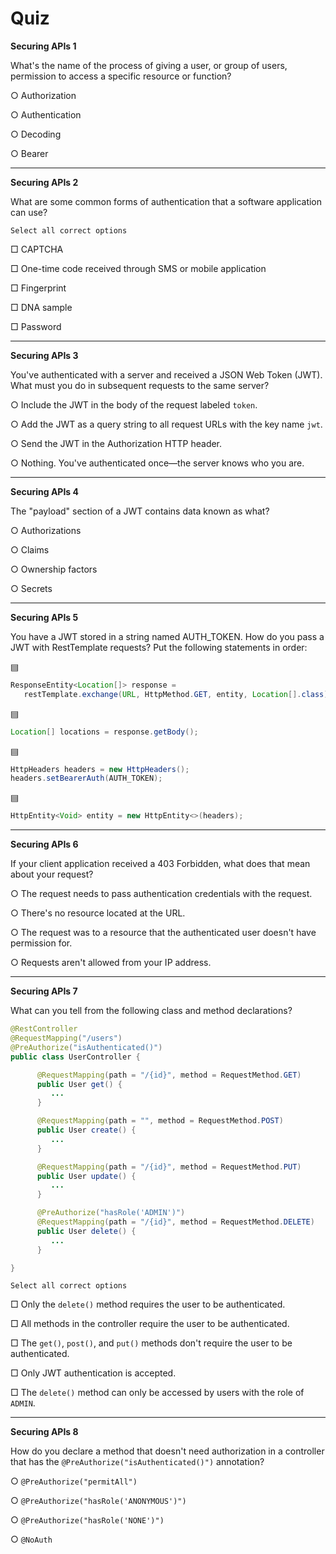 # Quiz

**Securing APIs 1**

What's the name of the process of giving a user, or group of users, permission to access a specific resource or function?

○ Authorization

○ Authentication

○ Decoding

○ Bearer

---

**Securing APIs 2**

What are some common forms of authentication that a software application can use?

	Select all correct options

□ CAPTCHA

□ One-time code received through SMS or mobile application

□ Fingerprint

□ DNA sample

□ Password

---

**Securing APIs 3**

You've authenticated with a server and received a JSON Web Token (JWT). What must you do in subsequent requests to the same server?

○ Include the JWT in the body of the request labeled `token`.

○ Add the JWT as a query string to all request URLs with the key name `jwt`.

○ Send the JWT in the Authorization HTTP header.

○ Nothing. You've authenticated once—the server knows who you are.

---

**Securing APIs 4**

The "payload" section of a JWT contains data known as what?

○ Authorizations

○ Claims

○ Ownership factors

○ Secrets

---

**Securing APIs 5**

You have a JWT stored in a string named AUTH_TOKEN. How do you pass a JWT with RestTemplate requests? Put the following statements in order:

▤
```java
ResponseEntity<Location[]> response =
   restTemplate.exchange(URL, HttpMethod.GET, entity, Location[].class);
```

▤
```java
Location[] locations = response.getBody();
```

▤
```java
HttpHeaders headers = new HttpHeaders();
headers.setBearerAuth(AUTH_TOKEN);
```

▤
```java
HttpEntity<Void> entity = new HttpEntity<>(headers);
```

---

**Securing APIs 6**

If your client application received a 403 Forbidden, what does that mean about your request?

○ The request needs to pass authentication credentials with the request.

○ There's no resource located at the URL.

○ The request was to a resource that the authenticated user doesn't have permission for.

○ Requests aren't allowed from your IP address.

---

**Securing APIs 7**

What can you tell from the following class and method declarations?

```java
@RestController
@RequestMapping("/users")
@PreAuthorize("isAuthenticated()")
public class UserController {

      @RequestMapping(path = "/{id}", method = RequestMethod.GET)
      public User get() {
         ...
      }

      @RequestMapping(path = "", method = RequestMethod.POST)
      public User create() {
         ...
      }

      @RequestMapping(path = "/{id}", method = RequestMethod.PUT)
      public User update() {
         ...
      }

      @PreAuthorize("hasRole('ADMIN')")
      @RequestMapping(path = "/{id}", method = RequestMethod.DELETE)
      public User delete() {
         ...
      }

}
```

	Select all correct options

□ Only the `delete()` method requires the user to be authenticated.

□ All methods in the controller require the user to be authenticated.

□ The `get()`, `post()`, and `put()` methods don't require the user to be authenticated.

□ Only JWT authentication is accepted.

□ The `delete()` method can only be accessed by users with the role of `ADMIN`.

---

**Securing APIs 8**

How do you declare a method that doesn't need authorization in a controller that has the `@PreAuthorize("isAuthenticated()")` annotation?

○ `@PreAuthorize("permitAll")`

○ `@PreAuthorize("hasRole('ANONYMOUS')")`

○ `@PreAuthorize("hasRole('NONE')")`

○ `@NoAuth`